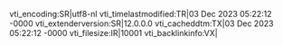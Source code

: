 vti_encoding:SR|utf8-nl
vti_timelastmodified:TR|03 Dec 2023 05:22:12 -0000
vti_extenderversion:SR|12.0.0.0
vti_cacheddtm:TX|03 Dec 2023 05:22:12 -0000
vti_filesize:IR|10001
vti_backlinkinfo:VX|
